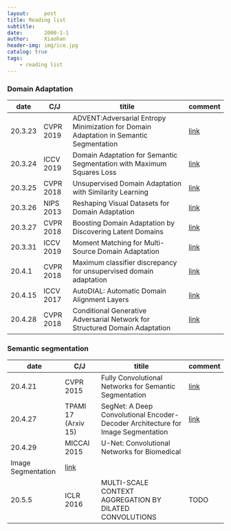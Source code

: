 ```yaml
---
layout:     post
title: Reading list
subtitle:   
date:       2000-1-1
author:     Xiaohan
header-img: img/ice.jpg
catalog: true
tags:
    - reading list
---
```


### Domain Adaptation

| date  | C/J | titile |  comment |
|---|---|---|---|
|  20.3.23 |  CVPR 2019 | ADVENT:Adversarial Entropy Minimization for Domain Adaptation in Semantic Segmentation  | [link](https://xiaohan-wang.github.io/2020/03/21/ADVENT/) |
|20.3.24| ICCV 2019 |Domain Adaptation for Semantic Segmentation with Maximum Squares Loss | [link](https://xiaohan-wang.github.io/2020/03/24/Maximum-Squares-Loss/)|
| 20.3.25| CVPR 2018 |Unsupervised Domain Adaptation with Similarity Learning | [link](https://xiaohan-wang.github.io/2020/03/30/week-summary/) |
|20.3.26| NIPS 2013 |Reshaping Visual Datasets for Domain Adaptation| [link](https://xiaohan-wang.github.io/2020/03/26/Reshaping-Visual-Datasets-for-Domain-Adaptation/)|
|20.3.27|CVPR 2018|Boosting Domain Adaptation by Discovering Latent Domains| [link](https://xiaohan-wang.github.io/2020/03/29/Boosting-Domain-Adaptation-by-Discovering-Latent-Domains/) |
|20.3.31|ICCV 2019|Moment Matching for Multi-Source Domain Adaptation| [link](https://xiaohan-wang.github.io/2020/03/31/Moment-Matching-for-Multi-Source-Domain-Adaptation/) |
|20.4.1|CVPR 2018|Maximum classifier discrepancy for unsupervised domain adaptation|[link](https://xiaohan-wang.github.io/2020/04/10/Maximum-classifier-discrepancy-for-unsupervised-domain-adaptation/)|
|20.4.15|ICCV 2017|AutoDIAL: Automatic Domain Alignment Layers|[link](https://xiaohan-wang.github.io/2020/04/15/AutoDIAL-Automatic-DomaIn-Alignment-Layers/)|
|20.4.28|CVPR 2018|Conditional Generative Adversarial Network for Structured Domain Adaptation|[link](https://xiaohan-wang.github.io/2020/04/28/Conditional-Generative-Adversarial-Network-for-Structured-Domain-Adaptation/)|

### Semantic segmentation

| date  | C/J | titile |  comment |
|---|---|---|---|
|20.4.21|CVPR 2015|Fully Convolutional Networks for Semantic Segmentation|[link](https://xiaohan-wang.github.io/2020/04/22/Fully-Convolutional-Networks-for-Semantic-Segmentation/)|
|20.4.27|TPAMI 17 (Arxiv 15)|SegNet: A Deep Convolutional Encoder-Decoder Architecture for Image Segmentation|[link](https://xiaohan-wang.github.io/2020/04/27/SegNet-A-Deep-Convolutional-Encoder-Decoder-Architecture-for-Image-Segmentation/)|
|20.4.29|MICCAI 2015|U-Net: Convolutional Networks for Biomedical
Image Segmentation| [link](https://xiaohan-wang.github.io/2020/04/29/U-Net/)|
|20.5.5|ICLR 2016|MULTI-SCALE CONTEXT AGGREGATION BY DILATED CONVOLUTIONS|TODO|


